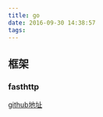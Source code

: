 ```yaml
---
title: go
date: 2016-09-30 14:38:57
tags:
---
```

## 框架
### fasthttp
[github地址](https://github.com/valyala/fasthttp)
